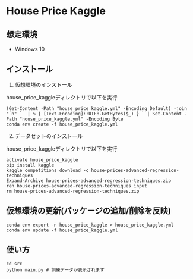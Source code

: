 # House Price Kaggle

## 想定環境
- Windows 10


## インストール

1. 仮想環境のインストール

house_price_kaggleディレクトリで以下を実行

```shell
(Get-Content -Path "house_price_kaggle.yml" -Encoding Default) -join "`n" `  | % { [Text.Encoding]::UTF8.GetBytes($_) } ` | Set-Content -Path "house_price_kaggle.yml" -Encoding Byte
conda env create -f house_price_kaggle.yml
```

2. データセットのインストール

house_price_kaggleディレクトリで以下を実行

```shell
activate house_price_kaggle
pip install kaggle
kaggle competitions download -c house-prices-advanced-regression-techniques
Expand-Archive house-prices-advanced-regression-techniques.zip
ren house-prices-advanced-regression-techniques input
rm house-prices-advanced-regression-techniques.zip
```

## 仮想環境の更新(パッケージの追加/削除を反映)
```shell
conda env export -n house_price_kaggle > house_price_kaggle.yml
conda env update -f house_price_kaggle.yml
```
## 使い方
```shell
cd src
python main.py # 訓練データが表示されます
```
